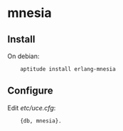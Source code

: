 # mnesia

## Install

On debian:

        aptitude install erlang-mnesia

## Configure

Edit *etc/uce.cfg*:

        {db, mnesia}.
